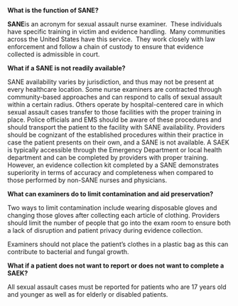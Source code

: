**What is the function of SANE?**

**SANE**is an acronym for sexual assault nurse examiner.  These individuals have specific training in victim and evidence handling.  Many communities across the United States have this service.  They work closely with law enforcement and follow a chain of custody to ensure that evidence collected is admissible in court.

**What if a SANE is not readily available?**

SANE availability varies by jurisdiction, and thus may not be present at every healthcare location. Some nurse examiners are contracted through community-based approaches and can respond to calls of sexual assault within a certain radius. Others operate by hospital-centered care in which sexual assault cases transfer to those facilities with the proper training in place. Police officials and EMS should be aware of these procedures and should transport the patient to the facility with SANE availability. Providers should be cognizant of the established procedures within their practice in case the patient presents on their own, and a SANE is not available. A SAEK is typically accessible through the Emergency Department or local health department and can be completed by providers with proper training. However, an evidence collection kit completed by a SANE demonstrates superiority in terms of accuracy and completeness when compared to those performed by non-SANE nurses and physicians.

**What can examiners do to limit contamination and aid preservation?**

Two ways to limit contamination include wearing disposable gloves and changing those gloves after collecting each article of clothing. Providers should limit the number of people that go into the exam room to ensure both a lack of disruption and patient privacy during evidence collection.

Examiners should not place the patient’s clothes in a plastic bag as this can contribute to bacterial and fungal growth.

**What if a patient does not want to report or does not want to complete a SAEK?**

All sexual assault cases must be reported for patients who are 17 years old and younger as well as for elderly or disabled patients.